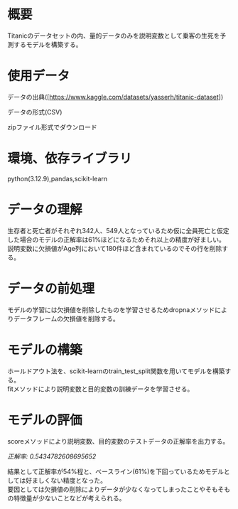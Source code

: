# 概要
Titanicのデータセットの内、量的データのみを説明変数として乗客の生死を予測するモデルを構築する。  

# 使用データ

データの出典([https://www.kaggle.com/datasets/yasserh/titanic-dataset])

データの形式(CSV)  

zipファイル形式でダウンロード

# 環境、依存ライブラリ
python(3.12.9),pandas,scikit-learn

# データの理解
生存者と死亡者がそれぞれ342人、549人となっているため仮に全員死亡と仮定した場合のモデルの正解率は61%ほどになるためそれ以上の精度が好ましい。  
説明変数に欠損値がAge列において180件ほど含まれているのでその行を削除する。  

# データの前処理
モデルの学習には欠損値を削除したものを学習させるためdropnaメソッドによりデータフレームの欠損値を削除する。  

# モデルの構築
ホールドアウト法を、scikit-learnのtrain_test_split関数を用いてモデルを構築する。  
fitメソッドにより説明変数と目的変数の訓練データを学習させる。  

# モデルの評価
scoreメソッドにより説明変数、目的変数のテストデータの正解率を出力する。  

*正解率: 0.5434782608695652*  

結果として正解率が54%程と、ベースライン(61%)を下回っているためモデルとしては好ましくない精度となった。  
要因としては欠損値の削除によりデータが少なくなってしまったことやそもそもの特徴量が少ないことなどが考えられる。  

